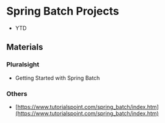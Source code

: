 # Spring Batch Projects
* YTD

## Materials
### Pluralsight
* Getting Started with Spring Batch
### Others
* [https://www.tutorialspoint.com/spring_batch/index.htm](https://www.tutorialspoint.com/spring_batch/index.htm)